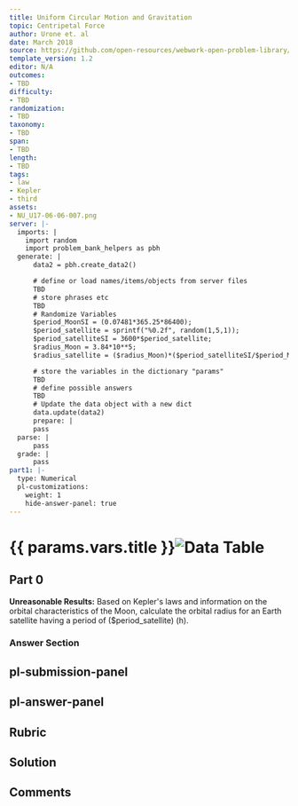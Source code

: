```yaml
---
title: Uniform Circular Motion and Gravitation
topic: Centripetal Force
author: Urone et. al
date: March 2018
source: https://github.com/open-resources/webwork-open-problem-library/tree/master/Contrib/BrockPhysics/College_Physics_Urone/6.Uniform_Circular_Motion_and_Gravitation/Satellites_and_Keplers_Laws_An_Argument_for_Simplicity/NU_U17-06-06-007.pg
template_version: 1.2
editor: N/A
outcomes:
- TBD
difficulty:
- TBD
randomization:
- TBD
taxonomy:
- TBD
span:
- TBD
length:
- TBD
tags:
- law
- Kepler
- third
assets:
- NU_U17-06-06-007.png
server: |-
  imports: |
    import random
    import problem_bank_helpers as pbh
  generate: |
      data2 = pbh.create_data2()

      # define or load names/items/objects from server files
      TBD
      # store phrases etc
      TBD
      # Randomize Variables
      $period_MoonSI = (0.07481*365.25*86400);
      $period_satellite = sprintf("%0.2f", random(1,5,1));
      $period_satelliteSI = 3600*$period_satellite;
      $radius_Moon = 3.84*10**5;
      $radius_satellite = ($radius_Moon)*($period_satelliteSI/$period_MoonSI)**(2/3);

      # store the variables in the dictionary "params"
      TBD
      # define possible answers
      TBD
      # Update the data object with a new dict
      data.update(data2)
      prepare: |
      pass
  parse: |
      pass
  grade: |
      pass
part1: |-
  type: Numerical
  pl-customizations:
    weight: 1
    hide-answer-panel: true
---
```


# {{ params.vars.title }}![Data Table](NU_U17-06-06-007.png)

## Part 0 
<b>Unreasonable Results:</b> Based on Kepler's laws and information on the orbital characteristics of the Moon, calculate the orbital radius for an Earth satellite having a period of ($period_satellite) (h). 


### Answer Section 


## pl-submission-panel 


## pl-answer-panel 


## Rubric 


## Solution 


## Comments 


